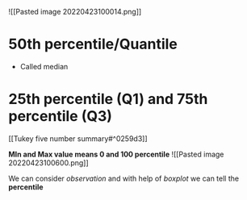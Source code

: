 ![[Pasted image 20220423100014.png]]

# 50th percentile/Quantile
- Called median
# 25th percentile (Q1) and 75th percentile (Q3)
[[Tukey five number summary#^0259d3]]

**MIn and Max value means 0 and 100 percentile**
![[Pasted image 20220423100600.png]]

We can consider *observation* and with help of *boxplot* we can tell the **percentile**

